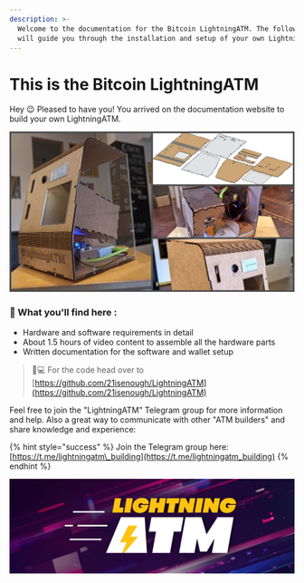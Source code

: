 ```yaml
---
description: >-
  Welcome to the documentation for the Bitcoin LightningATM. The following pages
  will guide you through the installation and setup of your own LightningATM.
---
```


# This is the Bitcoin LightningATM

Hey 😉 Pleased to have you! You arrived on the documentation website to build your own LightningATM.

![](.gitbook/assets/incollage_20200427_194903316.jpg)

### 🔎 What you'll find here  :

* Hardware and software requirements in detail
* About 1.5 hours of video content to assemble all the hardware parts
* Written documentation for the software and wallet setup

> 👩💻 For the code head over to [https://github.com/21isenough/LightningATM](https://github.com/21isenough/LightningATM)

Feel free to join the "LightningATM" Telegram group for more information and help. Also a great way to communicate with other "ATM builders" and share knowledge and experience:

{% hint style="success" %}
Join the Telegram group here: [https://t.me/lightningatm\_building](https://t.me/lightningatm_building)
{% endhint %}

![](.gitbook/assets/1500x500_3.jpg)

